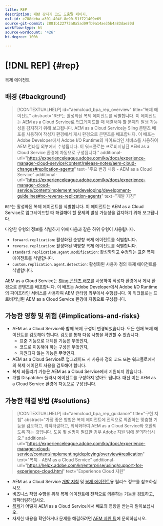 ```yaml
---
title: REP
description: 패턴 감지기 코드 도움말 페이지.
exl-id: e788deba-a301-404f-8e90-51f721409e69
source-git-commit: 2881b122773a8a5ad09fb9a14ae35b4a83dae20d
workflow-type: ht
source-wordcount: '426'
ht-degree: 100%

---
```


# [!DNL REP] {#rep}

복제 에이전트

## 배경 {#background}

>[!CONTEXTUALHELP]
>id="aemcloud_bpa_rep_overview"
>title="복제 에이전트"
>abstract="REP는 활성화된 복제 에이전트를 식별합니다. 이 에이전트는 AEM as a Cloud Service로 업그레이드할 때 해결해야 할 문제의 발생 가능성을 감지하기 위해 보고됩니다. AEM as a Cloud Service는 Sling 콘텐츠 배포를 사용하여 작성자 환경에서 게시 환경으로 콘텐츠를 배포합니다. 이 배포는 Adobe Developer에서 Adobe I/O Runtime의 파이프라인 서비스를 사용하여 AEM 런타임 외부에서 수행됩니다. 이 워크플로는 프로비저닝된 AEM as a Cloud Service 환경에 자동으로 구성됩니다."
>additional-url="https://experienceleague.adobe.com/ko/docs/experience-manager-cloud-service/content/release-notes/aem-cloud-changes#replication-agents" text="주요 변경 내용 - AEM as a Cloud Service"
>additional-url="https://experienceleague.adobe.com/ko/docs/experience-manager-cloud-service/content/implementing/developing/development-guidelines#no-reverse-replication-agents" text="개발 지침"

`REP`는 활성화된 복제 에이전트를 식별합니다. 이 에이전트는 AEM as a Cloud Service로 업그레이드할 때 해결해야 할 문제의 발생 가능성을 감지하기 위해 보고됩니다.

다양한 유형의 정보를 식별하기 위해 다음과 같은 하위 유형이 사용됩니다.

* `forward.replication`: 활성화된 순방향 복제 에이전트를 식별합니다.
* `reverse.replication`: 활성화된 역방향 복제 에이전트를 식별합니다.
* `standard.replication.agent.modification`: 활성화되고 수정되는 표준 복제 에이전트를 식별합니다.
* `custom.replication.agent.detection`: 활성화된 사용자 정의 복제 에이전트를 식별합니다.

AEM as a Cloud Service는 [Sling 콘텐츠 배포](https://sling.apache.org/documentation/bundles/content-distribution.html)를 사용하여 작성자 환경에서 게시 환경으로 콘텐츠를 배포합니다. 이 배포는 Adobe Developer에서 Adobe I/O Runtime의 파이프라인 서비스를 사용하여 AEM 런타임 외부에서 수행됩니다. 이 워크플로는 프로비저닝된 AEM as a Cloud Service 환경에 자동으로 구성됩니다.

## 가능한 영향 및 위험 {#implications-and-risks}

* AEM as a Cloud Service와 함께 복제 구성이 변경되었습니다. 모든 현재 복제 에이전트를 검토해야 합니다. 검토를 통해 다음 사항을 확인할 수 있습니다.
   * 표준 기능으로 대체된 기능은 무엇인지,
   * 코드로 이동해야 하는 구성은 무엇인지,
   * 지원되지 않는 기능은 무엇인지.
* AEM as a Cloud Service로 업그레이드 시 사용자 정의 코드 또는 워크플로에서의 복제 에이전트 사용을 검토해야 합니다.
* 복제 되돌리기 기능은 AEM as a Cloud Service에서 지원되지 않습니다.
* 개별 Dispatcher 플러시 에이전트를 구성하지 않아도 됩니다. 대신 이는 AEM as a Cloud Service 환경에 자동으로 구성됩니다.

## 가능한 해결 방법 {#solutions}

>[!CONTEXTUALHELP]
>id="aemcloud_bpa_rep_guidance"
>title="구현 지침"
>abstract="가장 좋은 방법은 복제 에이전트에 전적으로 의존하는 맞춤형 기능을 검토하고, 리팩터링하고, 최적화하여 AEM as a Cloud Service와 호환되도록 하는 것입니다. 도움 및 설명이 필요한 경우 Adobe 지원 팀에 문의하십시오."
>additional-url="https://experienceleague.adobe.com/ko/docs/experience-manager-cloud-service/content/implementing/deploying/overview#replication" text="복제 - AEM as a Cloud Service"
>additional-url="https://helpx.adobe.com/kr/enterprise/using/support-for-experience-cloud.html" text="Experience Cloud 지원"

* AEM as a Cloud Service [개발 지침](https://experienceleague.adobe.com/ko/docs/experience-manager-cloud-service/content/implementing/developing/development-guidelines#no-reverse-replication-agents) 및 [복제 에이전트](https://experienceleague.adobe.com/ko/docs/experience-manager-cloud-service/content/release-notes/aem-cloud-changes#replication-agents)용 릴리스 정보를 참조하십시오.
* 비즈니스 작업 수행을 위해 복제 에이전트에 전적으로 의존하는 기능을 검토하고, 리팩터링하십시오.
* [복제](https://experienceleague.adobe.com/ko/docs/experience-manager-cloud-service/content/implementing/deploying/overview#replication)가 어떻게 AEM as a Cloud Service에서 배포의 영향을 받는지 알아보십시오.
* 자세한 내용을 확인하거나 문제를 해결하려면 [AEM 지원 팀](https://helpx.adobe.com/kr/enterprise/using/support-for-experience-cloud.html)에 문의하십시오.
